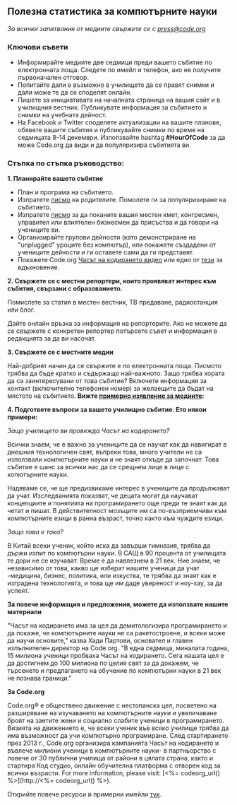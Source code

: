 

## Полезна статистика за компютърните науки

*За всички запитвания от медиите свържете се с <press@code.org>*

### Ключови съвети

  * Информирайте медиите две седмици преди вашето събитие по електронната поща. Следете по имейл и телефон, ако не получите първоначален отговор.
  * Попитайте дали е възможно в училището да се правят снимки и дали може те да се споделят онлайн.
  * Пишете за инициативата на началната страница на вашия сайт и в училищния вестник. Публикувате информация за събитието и снимки на учебната дейност.
  * На Facebook и Twitter споделете актуализации на вашите планове, обявете вашите събития и публикувайте снимки по време на седмицата 8-14 декември. Използвайте hashtag **#HourOfCode** за да може Code.org да види и да популяризира събитията ви.

### Стъпка по стъпка ръководство:

**1. Планирайте вашето събитие**

  * План и програма на събитието.
  * Изпратете <a href = "< % = hoc_uri('/resources/#sample-emails') % >" > писмо</a> на родителите. Помолете ги за популяризиране на събитието.
  * Изпратете <a href = "< % = hoc_uri('/resources/#sample-emails') % >" > писмо</a> за да поканите вашия местен кмет, конгресмен, управител или влиятелен бизнесмен да присъства и да говори на учениците ви.
  * Организирайте групови дейности (като демонстриране на "unplugged" уроците без компютър), или покажете създадени от учениците дейности и ги оставете сами да ги представят.
  * Покажете Code.org <a href = "< % = hoc_uri('/') % >" > Часът на кодирането видео</a> или едно от <a href = "< % = hoc_uri('/resources#videos') % >" > тези</a> за вдъхновение.

**2. Свържете се с местни репортери, които проявяват интерес към събития, свързани с образованието.**

Помислете за статия в местен вестник, ТВ предаване, радиостанция или блог.

Дайте онлайн връзка за информация на репортерите. Ако не можете да се свържете с конкретен репортер потърсете съвет и информация в редакцията за да ви насочат.

**3. Свържете се с местните медии**

Най-добрият начин да се свържите е по електронната поща. Писмото трябва да бъде кратко и съдържащо най-важното: Защо трябва хората да са заинтересувани от това събитие? Включете информация за контакт (включително телефонен номер) за желаещите да бъдат на мястото на събитието. **Вижте <a href = "< % = hoc_uri('/resources#sample-emails') % >" > примерно изявление за медиите</a>:**

**4. Подгответе въпроси за вашето училищно събитие. Ето някои примери:**

*Защо училището ви провежда Часът на кодирането?*

Всички знаем, че е важно за учениците да се научат как да навигират в днешния технологичен свят, въпреки това, много учители не са използвали компютърните науки и не знаят откъде да започнат. Това събитие е шанс за всички нас да се срещнем лице в лице с копютърните науки.

Надяваме се, че ще предизвикаме интерес в учениците да продължават да учат. Изследванията показват, че децата могат да научават концепциите и понятията на програмирането още преди те знаят как да четат и пишат. В действителност мозъците им са по-възприемчиви към компютърните езици в ранна възраст, точно както към чуждите езици.

*Защо това е така?*

В Китай всеки ученик, който иска да завърши гимназия, трябва да държи изпит по компютърни науки. В САЩ в 90 процента от училищата те дори не се изучават. Време е да навлезнем в 21 век. Ние знаем, че независимо от това, какво ще изберат нашите ученици да учат -медицина, бизнес, политика, или изкуства, те трябва да знаят как е изградена технологията, и това ще им даде увереност и ноу-хау, за да успеят.

**За повече информация и предложения, можете да използвате нашите материали**

"Часът на кодирането има за цел да демитологизира програмирането и да покаже, че компютърните науки не са ракетостроене, и всеки може да научи основите," казва Хади Партови, основател и главен изпълнителен директор на Code.org. "В една седмица, миналата година, 15 милиона ученици пробваха Часът на кодирането. Сега нашата цел е да достигнем до 100 милиона по целия свят за да докажем, че търсенето и предлагането на обучение по компютърни науки в 21 век не познава граници."

**За Code.org**

Code.org® е обществено движение с нестопанска цел, посветено на разширяване на изучаването на компютърните науки и увеличаване броят на заетите жени и социално слабите ученици в програмирането. Визията на движението е, че всеки ученик във всяко училище трябва да има възможност да учи компютърно програмиране. След стартирането през 2013 г., Code.org организира кампанията Часът на кодирането и въвлече милиони ученици в компютърните науки- в партньорство с повече от 30 публични училища от райони в цялата страна, както и стартира Код студио, онлайн обучителна платформа с отворен код за всички възрасти. For more information, please visit: [<%= codeorg_url() %>](http://<%= codeorg_url() %>).

  
Открийте повече ресурси и примерни имейли <a href = "< % = hoc_uri('/resources') % >" > тук</a>.